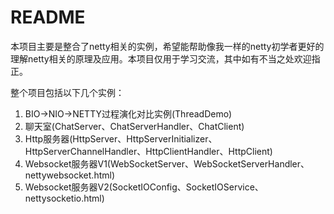 # README

本项目主要是整合了netty相关的实例，希望能帮助像我一样的netty初学者更好的理解netty相关的原理及应用。本项目仅用于学习交流，其中如有不当之处欢迎指正。

整个项目包括以下几个实例：

1. BIO->NIO->NETTY过程演化对比实例(ThreadDemo)
2. 聊天室(ChatServer、ChatServerHandler、ChatClient)
3. Http服务器(HttpServer、HttpServerInitializer、HttpServerChannelHandler、HttpClientHandler、HttpClient)
4. Websocket服务器V1(WebSocketServer、WebSocketServerHandler、nettywebsocket.html)
5. Websocket服务器V2(SocketIOConfig、SocketIOService、nettysocketio.html)
